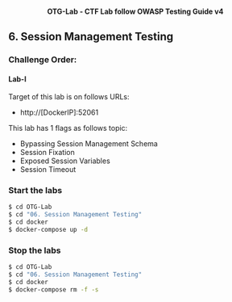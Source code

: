 <h4 align="center">OTG-Lab - CTF Lab follow OWASP Testing Guide v4</h4>

## 6. Session Management Testing

### Challenge Order:

#### Lab-I

Target of this lab is on follows URLs:

* http://[DockerIP]:52061

This lab has 1 flags as follows topic:

- Bypassing Session Management Schema
- Session Fixation
- Exposed Session Variables
- Session Timeout

### Start the labs

```bash
$ cd OTG-Lab
$ cd "06. Session Management Testing"
$ cd docker
$ docker-compose up -d
```

### Stop the labs

```bash
$ cd OTG-Lab
$ cd "06. Session Management Testing"
$ cd docker
$ docker-compose rm -f -s
```


